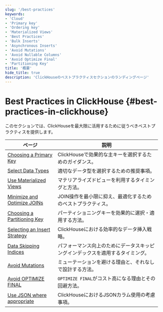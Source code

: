 ```yaml
---
slug: '/best-practices'
keywords:
- 'Cloud'
- 'Primary key'
- 'Ordering key'
- 'Materialized Views'
- 'Best Practices'
- 'Bulk Inserts'
- 'Asynchronous Inserts'
- 'Avoid Mutations'
- 'Avoid Nullable Columns'
- 'Avoid Optimize Final'
- 'Partitioning Key'
title: '概要'
hide_title: true
description: 'ClickHouseのベストプラクティスセクションのランディングページ'
---
```





# Best Practices in ClickHouse {#best-practices-in-clickhouse}

このセクションでは、ClickHouseを最大限に活用するために従うべきベストプラクティスを提供します。

| ページ                                                                 | 説明                                                                  |
|----------------------------------------------------------------------|----------------------------------------------------------------------|
| [Choosing a Primary Key](/best-practices/choosing-a-primary-key)     | ClickHouseで効果的な主キーを選択するためのガイダンス。                       |
| [Select Data Types](/best-practices/select-data-types)               | 適切なデータ型を選択するための推奨事項。                                  |
| [Use Materialized Views](/best-practices/use-materialized-views)     | マテリアライズドビューを利用するタイミングと方法。                        |
| [Minimize and Optimize JOINs](/best-practices/minimize-optimize-joins)| JOIN操作を最小限に抑え、最適化するためのベストプラクティス。                    |
| [Choosing a Partitioning Key](/best-practices/choosing-a-partitioning-key) | パーティショニングキーを効果的に選択・適用する方法。                     |
| [Selecting an Insert Strategy](/best-practices/selecting-an-insert-strategy) | ClickHouseにおける効率的なデータ挿入戦略。                              |
| [Data Skipping Indices](/best-practices/use-data-skipping-indices-where-appropriate) | パフォーマンス向上のためにデータスキッピングインデックスを適用するタイミング。   |
| [Avoid Mutations](/best-practices/avoid-mutations)                   | ミューテーションを避ける理由と、それなしで設計する方法。                     |
| [Avoid OPTIMIZE FINAL](/best-practices/avoid-optimize-final)         | `OPTIMIZE FINAL`がコスト高になる理由とその回避方法。                       |
| [Use JSON where appropriate](/best-practices/use-json-where-appropriate) | ClickHouseにおけるJSONカラム使用の考慮事項。                             |
